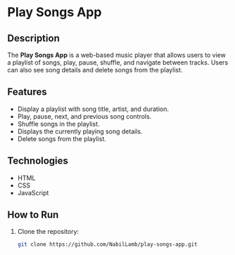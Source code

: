 # Play Songs App

## Description
The **Play Songs App** is a web-based music player that allows users to view a playlist of songs, play, pause, shuffle, and navigate between tracks. Users can also see song details and delete songs from the playlist.

## Features
- Display a playlist with song title, artist, and duration.
- Play, pause, next, and previous song controls.
- Shuffle songs in the playlist.
- Displays the currently playing song details.
- Delete songs from the playlist.

## Technologies
- HTML
- CSS
- JavaScript

## How to Run
1. Clone the repository:
   ```bash
   git clone https://github.com/NabilLamb/play-songs-app.git
   
